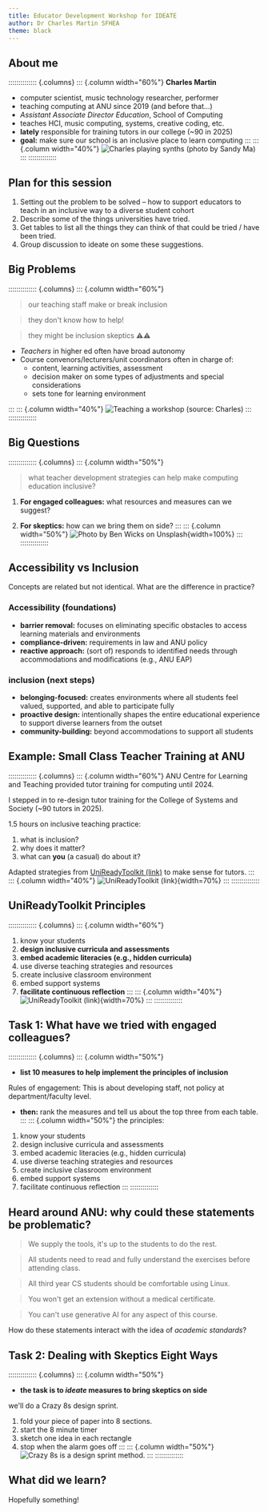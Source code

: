 ```yaml
---
title: Educator Development Workshop for IDEATE
author: Dr Charles Martin SFHEA
theme: black
---
```


## About me

:::::::::::::: {.columns}
::: {.column width="60%"}
**Charles Martin**

- computer scientist, music technology researcher, performer
- teaching computing at ANU since 2019 (and before that...)
- _Assistant Associate Director Education_, School of Computing
- teaches HCI, music computing, systems, creative coding, etc.
- **lately** responsible for training tutors in our college (~90 in 2025)
- **goal:** make sure our school is an inclusive place to learn computing
:::
::: {.column width="40%"}
![Charles playing synths (photo by Sandy Ma)](img/2024-05-29-concert-8-small.jpg)
:::
::::::::::::::

## Plan for this session

1. Setting out the problem to be solved – how to support educators to teach in an inclusive way to a diverse student cohort
2. Describe some of the things universities have tried.
3. Get tables to list all the things they can think of that could be tried / have been tried.
4. Group discussion to ideate on some these suggestions. 

## Big Problems

:::::::::::::: {.columns}
::: {.column width="60%"}
> our teaching staff make or break inclusion

> they don't know how to help!

> they might be inclusion skeptics ⚠️⚠️

- _Teachers_ in higher ed often have broad autonomy
- Course convenors/lecturers/unit coordinators often in charge of:
    - content, learning activities, assessment
    - decision maker on some types of adjustments and special considerations
    - sets tone for learning environment

:::
::: {.column width="40%"}
![Teaching a workshop (source: Charles)](img/teaching-at-nime.jpg)
:::
::::::::::::::

## Big Questions

:::::::::::::: {.columns}
::: {.column width="50%"}
> what teacher development strategies can help make computing education inclusive?

1. **For engaged colleagues:** what resources and measures can we suggest?

2. **For skeptics:** how can we bring them on side?
:::
::: {.column width="50%"}
![Photo by Ben Wicks on Unsplash](img/ben-wicks-sAnzTshqtWE-unsplash.jpg){width=100%}
:::
::::::::::::::

## Accessibility vs Inclusion

Concepts are related but not identical. What are the difference in practice?

### Accessibility (foundations)

- **barrier removal:** focuses on eliminating specific obstacles to access learning materials and environments
- **compliance-driven:** requirements in law and ANU policy
- **reactive approach:** (sort of) responds to identified needs through accommodations and modifications (e.g., ANU EAP)

### inclusion (next steps)

- **belonging-focused:** creates environments where all students feel valued, supported, and able to participate fully
- **proactive design:** intentionally shapes the entire educational experience to support diverse learners from the outset
- **community-building:** beyond accommodations to support all students

## Example: Small Class Teacher Training at ANU

:::::::::::::: {.columns}
::: {.column width="60%"}
ANU Centre for Learning and Teaching provided tutor training for computing until 2024.

I stepped in to re-design tutor training for the College of Systems and Society (~90 tutors in 2025).

1.5 hours on inclusive teaching practice:

1. what is inclusion?
2. why does it matter?
3. what can **you** (a casual) do about it?

Adapted strategies from [UniReadyToolkit (link)](https://unireadytoolkit.com.au/wp-content/uploads/2024/08/Inclusive-teaching-guide.pdf) to make sense for tutors.
:::
::: {.column width="40%"}
![[UniReadyToolkit (link)](https://unireadytoolkit.com.au/wp-content/uploads/2024/08/Inclusive-teaching-guide.pdf)](img/unireadytoolkit-inclusive-teaching.png){width=70%}
:::
::::::::::::::

## UniReadyToolkit Principles

:::::::::::::: {.columns}
::: {.column width="60%"}
1. know your students
2. **design inclusive curricula and assessments**
3. **embed academic literacies (e.g., hidden curricula)**
4. use diverse teaching strategies and resources
5. create inclusive classroom environment
6. embed support systems
7. **facilitate continuous reflection**
:::
::: {.column width="40%"}
![[UniReadyToolkit (link)](https://unireadytoolkit.com.au/wp-content/uploads/2024/08/Inclusive-teaching-guide.pdf)](img/unireadytoolkit-inclusive-teaching.png){width=70%}
:::
::::::::::::::

## Task 1: What have we tried with engaged colleagues?

:::::::::::::: {.columns}
::: {.column width="50%"}
<!-- The idea of this task is to list measures and resources that can be used to develop teachers to support **inclusion** in education. -->

- **list 10 measures to help implement the principles of inclusion**

<!-- The idea of this task is to list 10 measures and resources that can help staff to enact the principles of **inclusion** in education. -->

Rules of engagement: This is about developing staff, not policy at department/faculty level.

- **then:** rank the measures and tell us about the top three from each table.
:::
::: {.column width="50%"}
the principles: 

1. know your students
2. design inclusive curricula and assessments
3. embed academic literacies (e.g., hidden curricula)
4. use diverse teaching strategies and resources
5. create inclusive classroom environment
6. embed support systems
7. facilitate continuous reflection
:::
::::::::::::::

## Heard around ANU: why could these statements be problematic?

> We supply the tools, it's up to the students to do the rest.

> All students need to read and fully understand the exercises before attending class.

> All third year CS students should be comfortable using Linux.

> You won't get an extension without a medical certificate.

> You can't use generative AI for any aspect of this course.

How do these statements interact with the idea of _academic standards_?

## Task 2: Dealing with Skeptics Eight Ways

:::::::::::::: {.columns}
::: {.column width="50%"}
- **the task is to _ideate_ measures to bring skeptics on side**

we'll do a Crazy 8s design sprint.

1. fold your piece of paper into 8 sections.
2. start the 8 minute timer
3. sketch one idea in each rectangle
4. stop when the alarm goes off
:::
::: {.column width="50%"}
![[Crazy 8s](https://designsprintkit.withgoogle.com/methodology/phase3-sketch/crazy-8s) is a design sprint method.](img/crazy-8s.png)
:::
::::::::::::::

## What did we learn?

Hopefully something!


<!-- 
## Attendance 1

In your table, discuss ideas for encouraging attendance in your courses, or courses in our school.

Aim for 15 ideas (one Post-It per idea).

Be prepared to share 3 with the room at the end.

Goal is very broad range of tactics!

Be ambitious, chaotic, ruthless, understanding, etc.

Can include ideas you have/haven’t tried, would/wouldn’t do, evidence supported or not.
Can encompass things you could do now or would require course design.
Don’t worry about resources/costs!
Don’t worry about what students might think!
Don’t worry about ANU policy!
Weird and entertaining ideas encouraged!
Only limitations is all ideas will be shared with the school.

## Attendance 2


Do this in Miro – QR code for link!
Each table: share your top tactics (must be unique!) and we will get them on Miro for discussion.
You can start by putting your top tactic on Miro (follow QR code!)
Discussion questions:
Who is responsible for change?
What would it take to make it a reality?
Would it be effective?
Are there disadvantages?

At the end: Collect all the ideas and bring them together to document.
 -->
